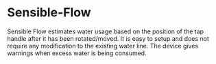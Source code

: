 # Sensible-Flow

Sensible Flow estimates water usage based on the position of the tap handle after it has been rotated/moved. It is easy to setup and does not require any modification to the existing water line. The device gives warnings when excess water is being consumed.
